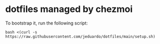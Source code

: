 # dotfiles managed by chezmoi

To bootstrap it, run the following script:

```shell
bash <(curl -s https://raw.githubusercontent.com/jeduardo/dotfiles/main/setup.sh)
```

